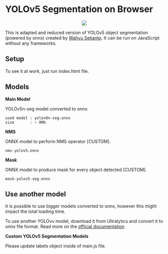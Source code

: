 # YOLOv5 Segmentation on Browser


<p align="center">
  <img src="img/screenshot.png" />
</p>


This is adapted and reduced version of YOLOv5 object segmentation (powered by onnx) created by <a href="https://github.com/Hyuto/yolov5-seg-onnxruntime-web">Wahyu Setianto</a>. It can be run on JavaScript without any frameworks.

## Setup
To see it at work, just run index.html file. 

## Models

**Main Model**

YOLOv5n-seg model converted to onnx.

```
used model : yolov8n-seg.onnx
size       : ~ 8Mb
```

**NMS**

ONNX model to perform NMS operator [CUSTOM].

```
nms-yolov5.onnx
```

**Mask**

ONNX model to produce mask for every object detected [CUSTOM].

```
mask-yolov5-seg.onnx
```

## Use another model

It is possible to use bigger models converted to onnx, however this might impact the total loading time.

To use another YOLOvv model, download it from Ultralytics and convert it to onnx file format. Read more on the [official documentation](https://docs.ultralytics.com/tasks/segmentation/#export)

**Custom YOLOv5 Segmentation Models**

Please update labels object inside of main.js file.